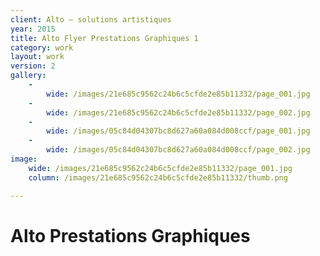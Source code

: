 ```yaml
---
client: Alto – solutions artistiques
year: 2015
title: Alto Flyer Prestations Graphiques 1
category: work
layout: work
version: 2
gallery:
    -
        wide: /images/21e685c9562c24b6c5cfde2e85b11332/page_001.jpg
    -
        wide: /images/21e685c9562c24b6c5cfde2e85b11332/page_002.jpg
    -
        wide: /images/05c84d04307bc8d627a60a084d008ccf/page_001.jpg
    -
        wide: /images/05c84d04307bc8d627a60a084d008ccf/page_002.jpg
image:
    wide: /images/21e685c9562c24b6c5cfde2e85b11332/page_001.jpg
    column: /images/21e685c9562c24b6c5cfde2e85b11332/thumb.png

---
```

# Alto Prestations Graphiques
